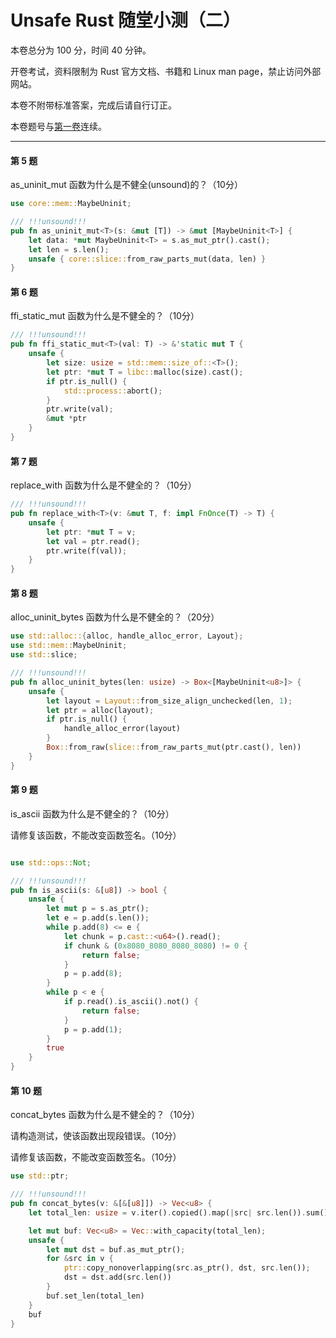 # Unsafe Rust 随堂小测（二）

本卷总分为 100 分，时间 40 分钟。

开卷考试，资料限制为 Rust 官方文档、书籍和 Linux man page，禁止访问外部网站。

本卷不附带标准答案，完成后请自行订正。

本卷题号与[第一卷](../unsafe-rust-test-1/README.md)连续。

---

#### 第 5 题

as_uninit_mut 函数为什么是不健全(unsound)的？（10分）

```rust
use core::mem::MaybeUninit;

/// !!!unsound!!!
pub fn as_uninit_mut<T>(s: &mut [T]) -> &mut [MaybeUninit<T>] {
    let data: *mut MaybeUninit<T> = s.as_mut_ptr().cast();
    let len = s.len();
    unsafe { core::slice::from_raw_parts_mut(data, len) }
}
```

#### 第 6 题

ffi_static_mut 函数为什么是不健全的？（10分）

```rust
/// !!!unsound!!!
pub fn ffi_static_mut<T>(val: T) -> &'static mut T {
    unsafe {
        let size: usize = std::mem::size_of::<T>();
        let ptr: *mut T = libc::malloc(size).cast();
        if ptr.is_null() {
            std::process::abort();
        }
        ptr.write(val);
        &mut *ptr
    }
}
```

#### 第 7 题

replace_with 函数为什么是不健全的？（10分）

```rust
/// !!!unsound!!!
pub fn replace_with<T>(v: &mut T, f: impl FnOnce(T) -> T) {
    unsafe {
        let ptr: *mut T = v;
        let val = ptr.read();
        ptr.write(f(val));
    }
}
```

#### 第 8 题

alloc_uninit_bytes 函数为什么是不健全的？（20分）

```rust
use std::alloc::{alloc, handle_alloc_error, Layout};
use std::mem::MaybeUninit;
use std::slice;

/// !!!unsound!!!
pub fn alloc_uninit_bytes(len: usize) -> Box<[MaybeUninit<u8>]> {
    unsafe {
        let layout = Layout::from_size_align_unchecked(len, 1);
        let ptr = alloc(layout);
        if ptr.is_null() {
            handle_alloc_error(layout)
        }
        Box::from_raw(slice::from_raw_parts_mut(ptr.cast(), len))
    }
}
```

#### 第 9 题

is_ascii 函数为什么是不健全的？（10分）

请修复该函数，不能改变函数签名。（10分）

```rust

use std::ops::Not;

/// !!!unsound!!!
pub fn is_ascii(s: &[u8]) -> bool {
    unsafe {
        let mut p = s.as_ptr();
        let e = p.add(s.len());
        while p.add(8) <= e {
            let chunk = p.cast::<u64>().read();
            if chunk & (0x8080_8080_8080_8080) != 0 {
                return false;
            }
            p = p.add(8);
        }
        while p < e {
            if p.read().is_ascii().not() {
                return false;
            }
            p = p.add(1);
        }
        true
    }
}
```

#### 第 10 题

concat_bytes 函数为什么是不健全的？（10分）

请构造测试，使该函数出现段错误。（10分）

请修复该函数，不能改变函数签名。（10分）

```rust
use std::ptr;

/// !!!unsound!!!
pub fn concat_bytes(v: &[&[u8]]) -> Vec<u8> {
    let total_len: usize = v.iter().copied().map(|src| src.len()).sum();

    let mut buf: Vec<u8> = Vec::with_capacity(total_len);
    unsafe {
        let mut dst = buf.as_mut_ptr();
        for &src in v {
            ptr::copy_nonoverlapping(src.as_ptr(), dst, src.len());
            dst = dst.add(src.len())
        }
        buf.set_len(total_len)
    }
    buf
}
```
